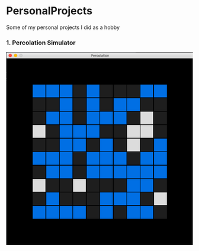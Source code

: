 # PersonalProjects
Some of my personal projects I did as a hobby

<h3>1. Percolation Simulator</h3>

![](Percolation/percolation10.png)
